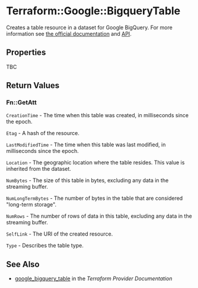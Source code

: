 # Terraform::Google::BigqueryTable

Creates a table resource in a dataset for Google BigQuery. For more information see
[the official documentation](https://cloud.google.com/bigquery/docs/) and
[API](https://cloud.google.com/bigquery/docs/reference/rest/v2/tables).

## Properties

TBC

## Return Values

### Fn::GetAtt

`CreationTime` - The time when this table was created, in milliseconds since the epoch.

`Etag` - A hash of the resource.

`LastModifiedTime` - The time when this table was last modified, in milliseconds since the epoch.

`Location` - The geographic location where the table resides. This value is inherited from the dataset.

`NumBytes` - The size of this table in bytes, excluding any data in the streaming buffer.

`NumLongTermBytes` - The number of bytes in the table that are considered "long-term storage".

`NumRows` - The number of rows of data in this table, excluding any data in the streaming buffer.

`SelfLink` - The URI of the created resource.

`Type` - Describes the table type.

## See Also

* [google_bigquery_table](https://www.terraform.io/docs/providers/google/r/bigquery_table.html) in the _Terraform Provider Documentation_